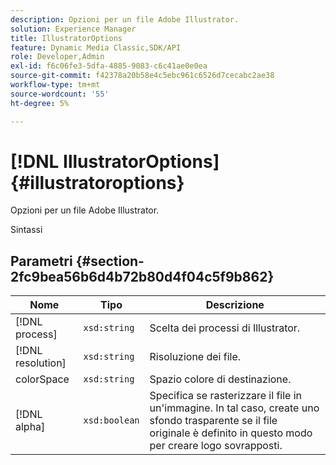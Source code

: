 ```yaml
---
description: Opzioni per un file Adobe Illustrator.
solution: Experience Manager
title: IllustratorOptions
feature: Dynamic Media Classic,SDK/API
role: Developer,Admin
exl-id: f6c06fe3-5dfa-4885-9083-c6c41ae0e0ea
source-git-commit: f42378a20b58e4c5ebc961c6526d7cecabc2ae38
workflow-type: tm+mt
source-wordcount: '55'
ht-degree: 5%

---
```


# [!DNL IllustratorOptions]{#illustratoroptions}

Opzioni per un file Adobe Illustrator.

Sintassi

## Parametri {#section-2fc9bea56b6d4b72b80d4f04c5f9b862}

| Nome | Tipo | Descrizione |
|---|---|---|
| [!DNL process] | `xsd:string` | Scelta dei processi di Illustrator. |
| [!DNL resolution] | `xsd:string` | Risoluzione dei file. |
| colorSpace | `xsd:string` | Spazio colore di destinazione. |
| [!DNL alpha] | `xsd:boolean` | Specifica se rasterizzare il file in un&#39;immagine. In tal caso, create uno sfondo trasparente se il file originale è definito in questo modo per creare logo sovrapposti. |
